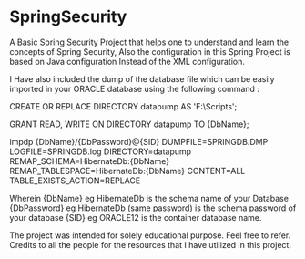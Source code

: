 # SpringSecurity

A Basic Spring Security Project that helps one to understand and learn the concepts of Spring Security, Also the configuration in this Spring Project is based on Java configuration Instead of the XML configuration. 

I Have also included the dump of the database file which can be easily imported in your ORACLE database
using the following command :

CREATE OR REPLACE DIRECTORY datapump AS 'F:\Scripts';

GRANT READ, WRITE ON DIRECTORY datapump TO {DbName};
 
impdp {DbName}/{DbPassword}@{SID} DUMPFILE=SPRINGDB.DMP LOGFILE=SPRINGDB.log DIRECTORY=datapump REMAP_SCHEMA=HibernateDb:{DbName} REMAP_TABLESPACE=HibernateDb:{DbName} CONTENT=ALL TABLE_EXISTS_ACTION=REPLACE

Wherein {DbName} eg HibernateDb is the schema name of your Database
{DbPassword} eg HibernateDb (same password) is the schema password of your database
{SID} eg ORACLE12 is the container database name.


The project was intended for solely educational purpose. Feel free to refer. Credits to all the people for the resources that I have utilized in this project. 
